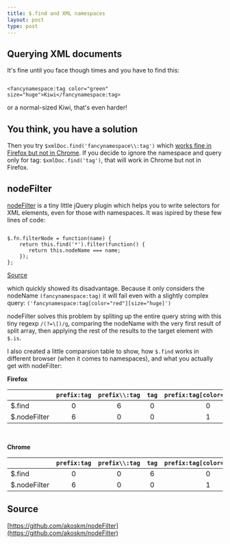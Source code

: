 ```yaml
---
title: $.find and XML namespaces
layout: post
type: post
---
```


Querying XML documents
----------------------
It's fine until you face though times and you have to find this:

<pre><code class="xml">
&lt;fancynamespace:tag color="green" size="huge"&gt;Kiwi&lt;/fancynamespace:tag&gt;
</code></pre>

or a normal-sized Kiwi, that's even harder!

You think, you have a solution
------------------------------

Then you try `$xmlDoc.find('fancynamespace\\:tag')` which [works fine in Firefox but not in Chrome](http://stackoverflow.com/questions/128580/jquery-find-problem). If you decide to ignore the namespace and query only for tag: `$xmlDoc.find('tag')`, that will work in Chrome but not in Firefox.

nodeFilter
----------
[nodeFilter](https://github.com/akoskm/nodeFilter) is a tiny little jQuery plugin which helps you to write selectors for XML elements, even for those with namespaces. It was ispired by these few lines of code:

<pre><code class="js">
$.fn.filterNode = function(name) {
    return this.find('*').filter(function() {
       return this.nodeName === name;
    });
};
</code></pre>

[Source](http://stackoverflow.com/questions/853740/jquery-xml-parsing-with-namespaces)

which quickly showed its disadvantage. Because it only considers the nodeName `(fancynamespace:tag)` it will fail even with a slightly complex query: `('fancynamespace:tag[color="red"][size="huge]')`

nodeFilter solves this problem by spliting up the entire query string with this tiny regexp `/(?=\[)/g`, comparing the nodeName with the very first result of split array, then applying the rest of the results to the target element with `$.is`.

I also created a little comparsion table to show, how `$.find` works in different browser (when it comes to namespaces), and what you actually get with nodeFilter:

**Firefox**

|               | `prefix:tag` | `prefix\\:tag`   | `tag` | `prefix:tag[color="green"]`     |
| ------------- |:------------:|:----------------:|:-----:|:-------------------------------:|
| $.find        |0             |6                 |0      |0                                |
| $.nodeFilter  |6             |0                 |0      |1                                |

<br>

**Chrome**

|               | `prefix:tag` | `prefix\\:tag`   | `tag` | `prefix:tag[color="green"]`     |
| ------------- |:------------:|:----------------:|:-----:|:-------------------------------:|
| $.find        |0             |0                 |6      |0                                |
| $.nodeFilter  |6             |0                 |0      |1                                |

Source
------

[https://github.com/akoskm/nodeFilter](https://github.com/akoskm/nodeFilter)
